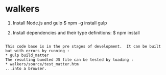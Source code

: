 # walkers

1) Install Node.js and gulp
$ npm -g install gulp

2) Install dependencies and their type definitions:
$ npm install
```

This code base is in the pre stages of development.  It can be built but with errors by running :
* gulp build_matter
The resulting bundled JS file can be tested by loading :
* walkers/source/test_matter.htm
...into a browser.
